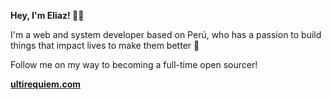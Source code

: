 **Hey, I'm Eliaz! 👋🏽**

I'm a web and system developer based on Perú, who has a passion to
build things that impact lives to make them better 🚀

Follow me on my way to becoming a full-time open sourcer!

**[ultirequiem.com](https://ultirequiem.com)**
